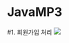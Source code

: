 # JavaMP3
#1. 회원가입 처리
<img src = "https://postfiles.pstatic.net/MjAxOTA0MjlfMTc5/MDAxNTU2NDk3MDkzODA5.X6SN6V2HzGJflGCN2OBVZJ9z5KgTGAsiz6kf_YjwNZcg.CK4FiLyVeq58nkHs624lgljFaCfCWidw9CWjCdfZEIEg.PNG.wkdtjdgh9592/%EC%A0%9C%EB%AA%A9_%EC%97%86%EC%9D%8C.png?type=w773"/>

